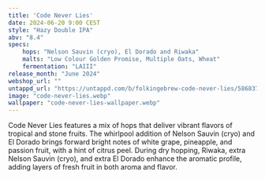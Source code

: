```yaml
---
title: 'Code Never Lies'
date: 2024-06-20 9:00 CEST
style: "Hazy Double IPA"
abv: "8.4"
specs:
    hops: "Nelson Sauvin (cryo), El Dorado and Riwaka"
    malts: "Low Colour Golden Promise, Multiple Oats, Wheat"
    fermentation: "LAIII"
release_month: "June 2024"
webshop_url: ""
untappd_url: "https://untappd.com/b/folkingebrew-code-never-lies/5868376"
image: "code-never-lies.webp"
wallpaper: "code-never-lies-wallpaper.webp"
---
```


Code Never Lies features a mix of hops that deliver vibrant flavors of tropical and stone fruits. The whirlpool addition of Nelson Sauvin (cryo) and El Dorado brings forward bright notes of white grape, pineapple, and passion fruit, with a hint of citrus peel. During dry hopping, Riwaka, extra Nelson Sauvin (cryo), and extra El Dorado enhance the aromatic profile, adding layers of fresh fruit in both aroma and flavor.